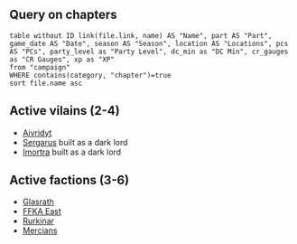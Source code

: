 ## Query on chapters

```dataview
table without ID link(file.link, name) AS "Name", part AS "Part", game_date AS "Date", season AS "Season", location AS "Locations", pcs AS "PCs", party_level as "Party Level", dc_min as "DC Min", cr_gauges as "CR Gauges", xp as "XP"
from "campaign"
WHERE contains(category, "chapter")=true
sort file.name asc
```

## Active vilains (2-4)

- [Aivridyt](../../npcs/aivridyt.md)
- [Sergarus](../../npcs/sergarus.md) built as a dark lord
- [Imortra](../../npcs/imortra.md) built as a dark lord

## Active factions (3-6)

- [Glasrath](../../factions/glasrath.md)
- [FFKA East](../../factions/ffkaEast.md)
- [Rurkinar](../../factions/rurkinar.md)
- [Mercians](../../factions/mercians.md)
